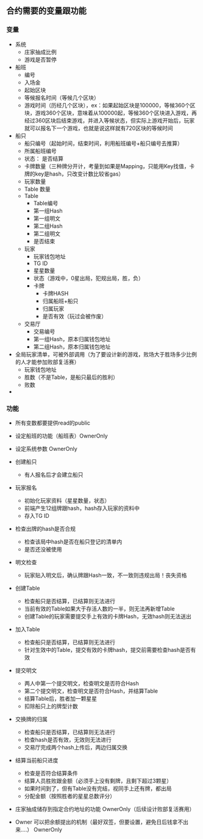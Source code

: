 ## 合约需要的变量跟功能

### 变量
- 系统
	- 庄家抽成比例
	- 游戏是否暂停
- 船班
	- 编号
	- 入场金
	- 起始区块
	- 等候报名时间（等候几个区块）
	- 游戏时间（历经几个区块），ex：如果起始区块是100000，等候360个区块，游戏360个区块，意味着从100000起，等候360个区块进入游戏，再经过360区块后结束游戏，并进入等候状态，但实际上游戏开始后，玩家就可以报名下一个游戏，也就是说这样就有720区块的等候时间
- 船只
	- 船只编号（起始时间，结束时间，利用船班编号+船只编号去推算）
	- 所属船班编号
	- 状态： 是否结算
	- 卡牌数量（三种牌分开计，考量到如果是Mapping，只能用Key找值，卡牌的key是hash，只改变计数比较省gas）
	- 玩家数量
	- Table 数量
	- Table
		- Table编号
		- 第一组Hash
		- 第一组明文
		- 第二组Hash
		- 第二组明文
		- 是否结束
	- 玩家
		- 玩家钱包地址
		- TG ID
		- 星星数量
		- 状态（游戏中，0星出局，犯规出局，胜，负）
		- 卡牌
			- 卡牌HASH
			- 归属船班+船只
			- 归属玩家
			- 是否有效（玩过会被作废）
	- 交易厅
		- 交易编号
		- 第一组Hash，原本归属钱包地址
		- 第二组Hash，原本归属钱包地址
- 全局玩家清单，可被外部调用（为了要设计新的游戏，败场大于胜场多少比例的人才能参加败部复活赛）
	- 玩家钱包地址
	- 胜数（不是Table，是船只最后的胜利）
	- 败数
- 


### 功能

- 所有变数都要提供read的public 
- 设定船班的功能（船班表）OwnerOnly
- 设定系统参数 OwnerOnly
- 创建船只
	- 有人报名后才会建立船只
- 玩家报名
	- 初始化玩家资料（星星数量，状态）
	- 前端产生12组牌跟hash，hash存入玩家的资料中
	- 存入TG ID
- 检查出牌的hash是否合规
	- 检查该局中hash是否在船只登记的清单内
	- 是否还没被使用
- 明文检查
	- 玩家贴入明文后，确认牌跟Hash一致，不一致则违规出局！丧失资格

- 创建Table
	- 检查船只是否结算，已结算则无法进行
	- 当前有效的Table如果大于存活人数的一半，则无法再新增Table
	- 创建Table的玩家需要提交手上有效的卡牌Hash，无效hash则无法送出
- 加入Table
	- 检查船只是否结算，已结算则无法进行
	- 针对生效中的Table，提交有效的卡牌hash，提交前需要检查hash是否有效
- 提交明文
	- 两人中第一个提交明文，检查明文是否符合Hash
	- 第二个提交明文，检查明文是否符合Hash，并结算Table
	- 结算Table后，胜者加一颗星星
	- 扣除船只上的牌型计数
- 交换牌的归属
	- 检查船只是否结算，已结算则无法进行
	- 检查hash是否有效，无效则无法进行
	- 交易厅完成两个hash上传后，两边归属交换
- 结算当前船只进度
	- 检查是否符合结算条件
	- 结算人员胜败跟金额（必须手上没有剩牌，且剩下超过3颗星）
	- 如果时间到了，但有Table没有完结，视同手上还有牌，都出局
	- 分配金额（按照胜者的星星总数评分）
- 庄家抽成储存到指定合约地址的功能 OwnerOnly（后续设计败部复活赛用）
- Owner 可以把余额提出的机制（最好双签，但要设置，避免日后钱拿不出来....） OwnerOnly

